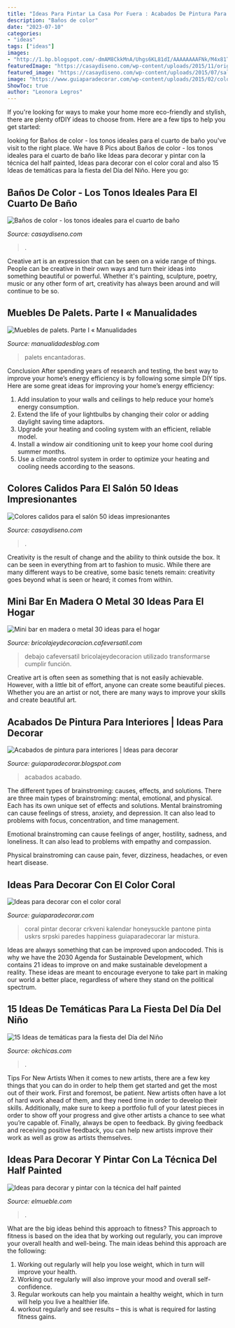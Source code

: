 ```yaml
---
title: "Ideas Para Pintar La Casa Por Fuera : Acabados De Pintura Para Interiores"
description: "Baños de color"
date: "2023-07-10"
categories:
- "ideas"
tags: ["ideas"]
images:
- "http://1.bp.blogspot.com/-dmAM8CkkMnA/Uhgs6KL81dI/AAAAAAAAFNk/M4x81TOJX-0/w1200-h630-p-k-no-nu/pintura-acabado-brillante.jpg"
featuredImage: "https://casaydiseno.com/wp-content/uploads/2015/11/original-diseño-ñ´baño-´color.jpeg"
featured_image: "https://casaydiseno.com/wp-content/uploads/2015/07/salon-moderno-color-verde-lamparas-estrellas-salon.jpeg"
image: "https://www.guiaparadecorar.com/wp-content/uploads/2015/02/color-coral-6.jpg"
ShowToc: true
author: "Leonora Legros"
---
```



If you're looking for ways to make your home more eco-friendly and stylish, there are plenty ofDIY ideas to choose from. Here are a few tips to help you get started: 

	

		
looking for Baños de color - los tonos ideales para el cuarto de baño you've visit to the right place. We have 8 Pics about Baños de color - los tonos ideales para el cuarto de baño like Ideas para decorar y pintar con la técnica del half painted, Ideas para decorar con el color coral and also 15 Ideas de temáticas para la fiesta del Día del Niño. Here you go:
		
    
## Baños De Color - Los Tonos Ideales Para El Cuarto De Baño

<img loading=lazy src="https://casaydiseno.com/wp-content/uploads/2015/11/original-diseño-ñ´baño-´color.jpeg" onerror="this.onerror=null;this.src='https://tse2.mm.bing.net/th?id=OIP.kKWGyqzorAh3ge8C4jdnxgHaJ3&amp;pid=15.1';" alt="Baños de color - los tonos ideales para el cuarto de baño">

_Source: casaydiseno.com_

>. 

	

Creative art is an expression that can be seen on a wide range of things. People can be creative in their own ways and turn their ideas into something beautiful or powerful. Whether it's painting, sculpture, poetry, music or any other form of art, creativity has always been around and will continue to be so.

    
## Muebles De Palets. Parte I « Manualidades

<img loading=lazy src="http://www.manualidadesblog.com/wp-content/uploads/2013/12/muebles-palets3.jpg" onerror="this.onerror=null;this.src='https://tse3.mm.bing.net/th?id=OIP.LhqX5dD_XakyeLU3lFW5KQHaKq&amp;pid=15.1';" alt="Muebles de palets. Parte I « Manualidades">

_Source: manualidadesblog.com_

>palets encantadoras. 

	

Conclusion
After spending years of research and testing, the best way to improve your home’s energy efficiency is by following some simple DIY tips. Here are some great ideas for improving your home’s energy efficiency: 
1. Add insulation to your walls and ceilings to help reduce your home’s energy consumption. 
2. Extend the life of your lightbulbs by changing their color or adding daylight saving time adaptors. 
3. Upgrade your heating and cooling system with an efficient, reliable model. 
4. Install a window air conditioning unit to keep your home cool during summer months. 
5. Use a climate control system in order to optimize your heating and cooling needs according to the seasons.

    
## Colores Calidos Para El Salón 50 Ideas Impresionantes

<img loading=lazy src="https://casaydiseno.com/wp-content/uploads/2015/07/salon-moderno-color-verde-lamparas-estrellas-salon.jpeg" onerror="this.onerror=null;this.src='https://tse4.mm.bing.net/th?id=OIP.2BGxHWoXZz_ha54PQH91QgHaFj&amp;pid=15.1';" alt="Colores calidos para el salón 50 ideas impresionantes">

_Source: casaydiseno.com_

>. 

	

Creativity is the result of change and the ability to think outside the box. It can be seen in everything from art to fashion to music. While there are many different ways to be creative, some basic tenets remain: creativity goes beyond what is seen or heard; it comes from within.

    
## Mini Bar En Madera O Metal 30 Ideas Para El Hogar

<img loading=lazy src="http://bricolajeydecoracion.cafeversatil.com/wp-content/uploads/2015/01/002.jpg" onerror="this.onerror=null;this.src='https://tse2.mm.bing.net/th?id=OIP.w7TLXY2XyYZduyPiEtWAlQHaJ3&amp;pid=15.1';" alt="Mini bar en madera o metal 30 ideas para el hogar">

_Source: bricolajeydecoracion.cafeversatil.com_

>debajo cafeversatil bricolajeydecoracion utilizado transformarse cumplir función. 

	

Creative art is often seen as something that is not easily achievable. However, with a little bit of effort, anyone can create some beautiful pieces. Whether you are an artist or not, there are many ways to improve your skills and create beautiful art.

    
## Acabados De Pintura Para Interiores | Ideas Para Decorar

<img loading=lazy src="http://1.bp.blogspot.com/-dmAM8CkkMnA/Uhgs6KL81dI/AAAAAAAAFNk/M4x81TOJX-0/w1200-h630-p-k-no-nu/pintura-acabado-brillante.jpg" onerror="this.onerror=null;this.src='https://tse2.mm.bing.net/th?id=OIP.egzzaClMSd-ZtJPIQIvrBAHaD4&amp;pid=15.1';" alt="Acabados de pintura para interiores | Ideas para decorar">

_Source: guiaparadecorar.blogspot.com_

>acabados acabado. 

	

The different types of brainstroming: causes, effects, and solutions.
There are three main types of brainstroming: mental, emotional, and physical. Each has its own unique set of effects and solutions.
Mental brainstroming can cause feelings of stress, anxiety, and depression. It can also lead to problems with focus, concentration, and time management.

Emotional brainstroming can cause feelings of anger, hostility, sadness, and loneliness. It can also lead to problems with empathy and compassion.

Physical brainstroming can cause pain, fever, dizziness, headaches, or even heart disease.

    
## Ideas Para Decorar Con El Color Coral

<img loading=lazy src="https://www.guiaparadecorar.com/wp-content/uploads/2015/02/color-coral-6.jpg" onerror="this.onerror=null;this.src='https://tse1.mm.bing.net/th?id=OIP.EZwJo3I9PUz-SJ66URzHvAHaJ4&amp;pid=15.1';" alt="Ideas para decorar con el color coral">

_Source: guiaparadecorar.com_

>coral pintar decorar crkveni kalendar honeysuckle pantone pinta uskrs srpski paredes happiness guiaparadecorar lar mistura. 

	

Ideas are always something that can be improved upon andocoded. This is why we have the 2030 Agenda for Sustainable Development, which contains 21 ideas to improve on and make sustainable development a reality. These ideas are meant to encourage everyone to take part in making our world a better place, regardless of where they stand on the political spectrum.

    
## 15 Ideas De Temáticas Para La Fiesta Del Día Del Niño

<img loading=lazy src="https://www.okchicas.com/wp-content/uploads/2020/04/Temáticas-de-decoración-el-día-del-niño-28-400x535.jpg" onerror="this.onerror=null;this.src='https://tse2.mm.bing.net/th?id=OIP.LEyt4FKl7Lg3ftzD3d5TaQAAAA&amp;pid=15.1';" alt="15 Ideas de temáticas para la fiesta del Día del Niño">

_Source: okchicas.com_

>. 

	

Tips For New Artists
When it comes to new artists, there are a few key things that you can do in order to help them get started and get the most out of their work. First and foremost, be patient. New artists often have a lot of hard work ahead of them, and they need time in order to develop their skills. Additionally, make sure to keep a portfolio full of your latest pieces in order to show off your progress and give other artists a chance to see what you’re capable of. Finally, always be open to feedback. By giving feedback and receiving positive feedback, you can help new artists improve their work as well as grow as artists themselves.

    
## Ideas Para Decorar Y Pintar Con La Técnica Del Half Painted

<img loading=lazy src="https://www.elmueble.com/medio/2017/03/15/recibidor-con-paredes-pintadas-en-verde-half-painted_e84e16e0.jpg" onerror="this.onerror=null;this.src='https://tse4.mm.bing.net/th?id=OIP.Sk_Mu1mUi7zffCGHztrU6QHaLH&amp;pid=15.1';" alt="Ideas para decorar y pintar con la técnica del half painted">

_Source: elmueble.com_

>. 

	

What are the big ideas behind this approach to fitness?
This approach to fitness is based on the idea that by working out regularly, you can improve your overall health and well-being. The main ideas behind this approach are the following: 
1) Working out regularly will help you lose weight, which in turn will improve your health. 
2) Working out regularly will also improve your mood and overall self-confidence. 
3) Regular workouts can help you maintain a healthy weight, which in turn will help you live a healthier life. 
4) workout regularly and see results – this is what is required for lasting fitness gains.

